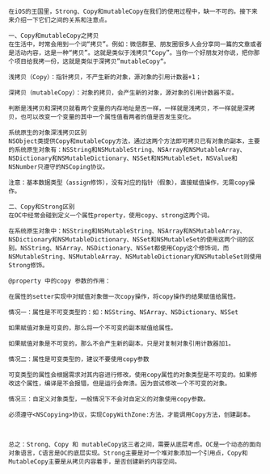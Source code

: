     在iOS的王国里，Strong、Copy和mutableCopy在我们的使用过程中，缺一不可的。接下来来介绍一下它们之间的关系和注意点。
    
    一、Copy和mutableCopy之拷贝
    在生活中，时常会用到一个词“拷贝”。例如：微信群里、朋友圈很多人会分享同一篇的文章或者是活动内容，这是一种“拷贝”。这就是类似于浅拷贝“Copy”。当你一个好朋友对你说，把你那个项目给我拷一份，这就是类似于深拷贝”mutableCopy“。
    
    浅拷贝（Copy）：指针拷贝，不产生新的对象，源对象的引用计数器+1；
    
    深拷贝（mutableCopy）：对象的拷贝，会产生新的对象，源对象的引用计数器不变。
    
    判断是浅拷贝和深拷贝就看两个变量的内存地址是否一样，一样就是浅拷贝，不一样就是深拷贝，也可以改变一个变量的其中一个属性值看两者的值是否发生变化。
    
    系统原生的对象深浅拷贝区别
    NSObject类提供Copy和mutableCopy方法，通过这两个方法即可拷贝已有对象的副本，主要的系统原生对象有：NSString和NSMutableString、NSArray和NSMutableArray、NSDictionary和NSMutableDictionary、NSSet和NSMutableSet，NSValue和NSNumber只遵守的NSCoping协议。
    
    注意：基本数据类型（assign修饰），没有对应的指针（假象），直接赋值操作，无需copy操作。
    
    二、Copy和Strong区别
    在OC中经常会碰到定义一个属性property，使用copy、strong这两个词。
    
    在系统原生对象中：NSString和NSMutableString、NSArray和NSMutableArray、NSDictionary和NSMutableDictionary、NSSet和NSMutableSet的使用这两个词的区别。NSString、NSArray、NSDictionary、NSSet都使用Copy这个修饰词，而NSMutableString、NSMutableArray、NSMutableDictionary和NSMutableSet则使用Strong修饰。
    
    @property 中的copy 参数的作用：
    
    在属性的setter实现中对赋值对象做一次copy操作，将copy操作的结果赋值给属性。
    
    情况一：属性是不可变类型的：如：NSString、NSArray、NSDictionary、NSSet
    
    如果赋值对象是可变的，那么将一个不可变的副本赋值给属性。
    
    如果赋值对象是不可变的，那么不会产生新的副本，只是对复制对象引用计数器加1。
    
    情况二：属性是可变类型的，建议不要使用copy参数
    
    可变类型的属性会根据需求对其内容进行修改，使用copy属性的对象类型是不可变的。如果修改这个属性，编译是不会报错，但是运行会奔溃。因为尝试修改一个不可变的对象。
    
    情况三：自定义对象类型，一般情况下不会对自定义的对象使用copy参数。
    
    必须遵守<NSCopying>协议，实现CopyWithZone:方法，才能调用Copy方法，创建副本。
    
    
    
    总之：Strong、Copy 和 mutableCopy这三者之间，需要从底层考虑。OC是一个动态的面向对象语言，C语言是OC的底层实现。Strong主要是对一个堆对象添加一个引用点，Copy和MutableCopy主要是从拷贝内容着手，是否创建新的内容空间。
